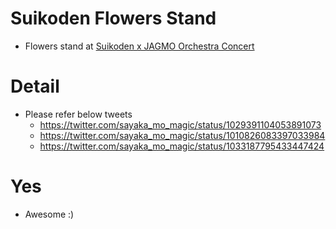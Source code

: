 # Suikoden Flowers Stand
- Flowers stand at [Suikoden x JAGMO Orchestra Concert](https://jagmo.jp/lp/gensosuikoden/)

# Detail
- Please refer below tweets
    - https://twitter.com/sayaka_mo_magic/status/1029391104053891073
    - https://twitter.com/sayaka_mo_magic/status/1010826083397033984
    - https://twitter.com/sayaka_mo_magic/status/1033187795433447424

# Yes
- Awesome :)
